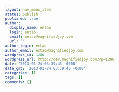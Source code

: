 ```yaml
---
layout: nav_menu_item
status: publish
published: true
author:
  display_name: entao
  login: entao
  email: entao@magnifiedjoy.com
  url: ''
author_login: entao
author_email: entao@magnifiedjoy.com
wordpress_id: 1280
wordpress_url: http://dev.magnifiedjoy.com/?p=1280
date: '2013-01-24 03:39:46 -0600'
date_gmt: '2013-01-24 03:39:46 -0600'
categories: []
tags: []
comments: []
---
```


